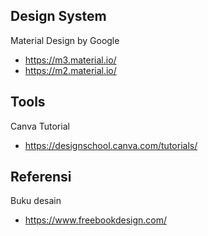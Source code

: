 
## Design System

Material Design by Google
- https://m3.material.io/
- https://m2.material.io/

## Tools

Canva Tutorial
- https://designschool.canva.com/tutorials/

## Referensi

Buku desain
- https://www.freebookdesign.com/
